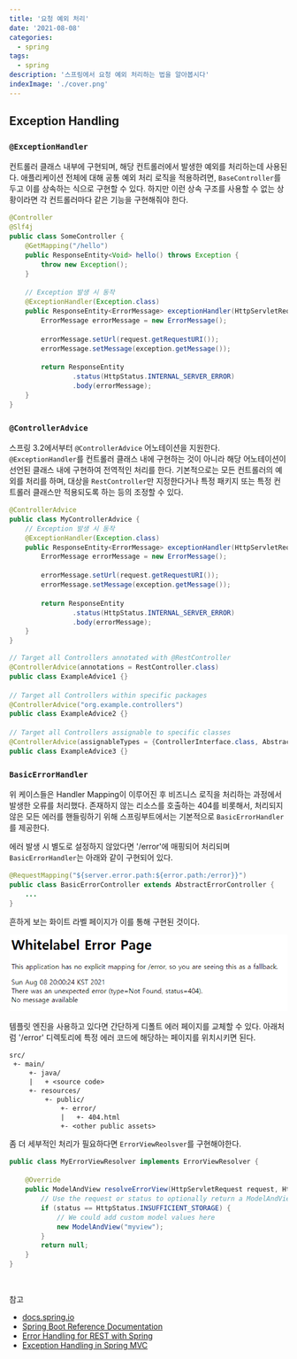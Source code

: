 ```yaml
---
title: '요청 예외 처리'
date: '2021-08-08'
categories:
  - spring
tags:
  - spring
description: '스프링에서 요청 예외 처리하는 법을 알아봅시다'
indexImage: './cover.png'
---
```


## Exception Handling  

### ```@ExceptionHandler```  

컨트롤러 클래스 내부에 구현되며, 해당 컨트롤러에서 발생한 예외를 처리하는데 사용된다. 
애플리케이션 전체에 대해 공통 예외 처리 로직을 적용하려면, ```BaseController```를 두고 이를 상속하는 식으로 구현할 수 있다. 
하지만 이런 상속 구조를 사용할 수 없는 상황이라면 각 컨트롤러마다 같은 기능을 구현해줘야 한다. 

``` java
@Controller
@Slf4j
public class SomeController {
    @GetMapping("/hello")
    public ResponseEntity<Void> hello() throws Exception {
        throw new Exception();
    }

	// Exception 발생 시 동작
    @ExceptionHandler(Exception.class)
    public ResponseEntity<ErrorMessage> exceptionHandler(HttpServletRequest request, Exception exception) {
        ErrorMessage errorMessage = new ErrorMessage();

        errorMessage.setUrl(request.getRequestURI());
        errorMessage.setMessage(exception.getMessage());

        return ResponseEntity
                .status(HttpStatus.INTERNAL_SERVER_ERROR)
                .body(errorMessage);
    }
}
```

### ```@ControllerAdvice```  

스프링 3.2에서부터 ```@ControllerAdvice``` 어노테이션을 지원한다. 
```@ExceptionHandler```를 컨트롤러 클래스 내에 구현하는 것이 아니라 해당 어노테이션이 선언된 클래스 내에 구현하여 전역적인 처리를 한다. 
기본적으로는 모든 컨트롤러의 예외를 처리를 하며, 대상을 ```RestController```만 지정한다거나 특정 패키지 또는 특정 컨트롤러 클래스만 적용되도록 하는 등의 조정할 수 있다. 

``` java
@ControllerAdvice
public class MyControllerAdvice {
	// Exception 발생 시 동작
    @ExceptionHandler(Exception.class)
    public ResponseEntity<ErrorMessage> exceptionHandler(HttpServletRequest request, Exception exception) {
        ErrorMessage errorMessage = new ErrorMessage();

        errorMessage.setUrl(request.getRequestURI());
        errorMessage.setMessage(exception.getMessage());

        return ResponseEntity
                .status(HttpStatus.INTERNAL_SERVER_ERROR)
                .body(errorMessage);
    }
}
```

``` java
// Target all Controllers annotated with @RestController
@ControllerAdvice(annotations = RestController.class)
public class ExampleAdvice1 {}

// Target all Controllers within specific packages
@ControllerAdvice("org.example.controllers")
public class ExampleAdvice2 {}

// Target all Controllers assignable to specific classes
@ControllerAdvice(assignableTypes = {ControllerInterface.class, AbstractController.class})
public class ExampleAdvice3 {}
```

### ```BasicErrorHandler```  

위 케이스들은 Handler Mapping이 이루어진 후 비즈니스 로직을 처리하는 과정에서 발생한 오류를 처리했다. 
존재하지 않는 리소스를 호출하는 404를 비롯해서, 처리되지 않은 모든 에러를 핸들링하기 위해 스프링부트에서는 기본적으로 ```BasicErrorHandler```를 제공한다. 

에러 발생 시 별도로 설정하지 않았다면 '/error'에 매핑되어 처리되며 ```BasicErrorHandler```는 아래와 같이 구현되어 있다. 

``` java
@RequestMapping("${server.error.path:${error.path:/error}}")
public class BasicErrorController extends AbstractErrorController {
    ...
}
```

흔하게 보는 화이트 라벨 페이지가 이를 통해 구현된 것이다.

![white-label-404](white-label-404.png)

템플릿 엔진을 사용하고 있다면 간단하게 디폴트 에러 페이지를 교체할 수 있다. 
아래처럼 '/error' 디렉토리에 특정 에러 코드에 해당하는 페이지를 위치시키면 된다. 

``` text
src/
 +- main/
     +- java/
     |   + <source code>
     +- resources/
         +- public/
             +- error/
             |   +- 404.html
             +- <other public assets>
```

좀 더 세부적인 처리가 필요하다면 ```ErrorViewReolsver```를 구현해야한다. 

``` java
public class MyErrorViewResolver implements ErrorViewResolver {

    @Override
    public ModelAndView resolveErrorView(HttpServletRequest request, HttpStatus status, Map<String, Object> model) {
        // Use the request or status to optionally return a ModelAndView
        if (status == HttpStatus.INSUFFICIENT_STORAGE) {
            // We could add custom model values here
            new ModelAndView("myview");
        }
        return null;
    }
}
```

<br/>

참고
- [docs.spring.io](https://docs.spring.io/spring-framework/docs/3.0.0.M4/reference/html/ch15s09.html)
- [Spring Boot Reference Documentation](https://docs.spring.io/spring-boot/docs/current/reference/htmlsingle/#features.developing-web-applications.spring-mvc.error-handling)
- [Error Handling for REST with Spring](https://www.baeldung.com/exception-handling-for-rest-with-spring)
- [Exception Handling in Spring MVC](https://spring.io/blog/2013/11/01/exception-handling-in-spring-mvc)